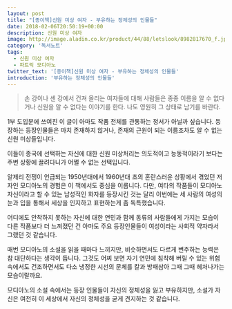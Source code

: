 ```yaml
---
layout: post
title: "[종이책]신원 미상 여자 - 부유하는 정체성의 인물들"
date: 2018-02-06T20:50:19+00:00
description: 신원 미상 여자
image: http://image.aladin.co.kr/product/44/88/letslook/8982817670_f.jpg
category: '독서노트'  
tags: 
  - 신원 미상 여자
  - 파트릭 모디아노
twitter_text: '[종이책]신원 미상 여자 - 부유하는 정체성의 인물들'
introduction: '부유하는 정체성의 인물들'
---
```

 
> 손 강이나 센 강에서 건져 올리는 여자들에 대해 사람들은 종종 이름을 알 수 없다거나 신원을 알 수 없다는 이야기를 한다. 나도 영원히 그 상태로 남기를 바란다.

1부 도입문에 쓰여진 이 글이 아마도 작품 전체를 관통하는 정서가 아닐까 싶습니다. 등장하는 등장인물들은 마치 존재하지 않거나, 존재의 근원이 되는 이름조차도 알 수 없는 신원 미상들입니다.
  
이들이 종국에 선택하는 자신에 대한 신원 미상처리는 의도적이고 능동적이라기 보다는 주변 상황에 끌려다니가 어쩔 수 없는 선택입니다.

알제리 전쟁이 언급되는 1950년대에서 1960년대 초의 혼란스러운 상황에서 겪었던 저자인 모디아노의 경험은 이 책에서도 중심을 이룹니다. 다만, 여타의 작품들이 모디아노 자신이라고 할 수 있는 남성적인 화자를 등장시킨 것는 달리 이번에는 세 사람의 여성의 눈과 입을 통해서 세상을 인지하고 표현하는게 좀 독특했습니다.

어디에도 안착하지 못하는 자신에 대한 연민과 함께 동류의 사람들에게 가지는 모습이 다른 작품보다 더 느껴졌던 건 아마도 주요 등장인물들이 여성이라는 사회적 약자라서 그랬던 것 같습니다.

매번 모디아노의 소설을 읽을 때마다 느끼지만, 비슷하면서도 다르게 변주하는 능력은 참 대단하다는 생각이 듭니다. 그것도 어찌 보면 자기 연민에 침착해 버릴 수 있는 위험속에서도 건조하면서도 다소 냉정한 시선의 문체를 칼과 방패삼아 그때 그때 헤처나가는 모습이랄까요.

모디아노의 소설 속에서는 등장 인물들이 자신의 정체성을 잃고 부유하지만, 소설가 자신은 여전히 이 세상에서 자신의 정체성을 굳게 견지하는 것 같습니다.

